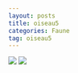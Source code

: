 ```yaml
---
layout: posts
title: oiseau5
categories: Faune
tag: oiseau5
---
```


<img src="/faune_flore_meyrin/images/P1060778.jpg" />
<img src="/faune_flore_meyrin/images/P1060818.jpg" />
